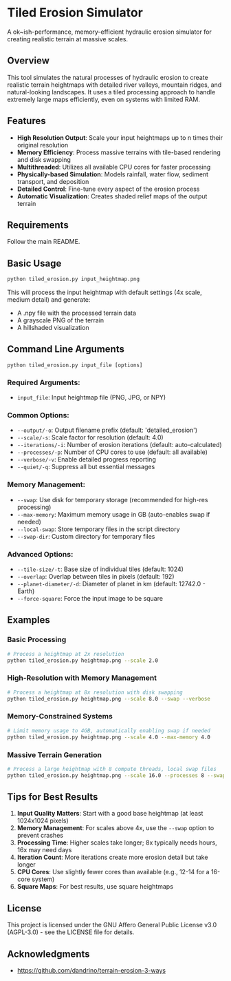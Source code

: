 # Tiled Erosion Simulator

A ok~ish-performance, memory-efficient hydraulic erosion simulator for creating realistic terrain at massive scales.

## Overview

This tool simulates the natural processes of hydraulic erosion to create realistic terrain heightmaps with detailed river valleys, mountain ridges, and natural-looking landscapes. It uses a tiled processing approach to handle extremely large maps efficiently, even on systems with limited RAM.

## Features

- **High Resolution Output**: Scale your input heightmaps up to n times their original resolution
- **Memory Efficiency**: Process massive terrains with tile-based rendering and disk swapping
- **Multithreaded**: Utilizes all available CPU cores for faster processing
- **Physically-based Simulation**: Models rainfall, water flow, sediment transport, and deposition
- **Detailed Control**: Fine-tune every aspect of the erosion process
- **Automatic Visualization**: Creates shaded relief maps of the output terrain

## Requirements

Follow the main README.

## Basic Usage

```bash
python tiled_erosion.py input_heightmap.png
```

This will process the input heightmap with default settings (4x scale, medium detail) and generate:
- A .npy file with the processed terrain data
- A grayscale PNG of the terrain
- A hillshaded visualization

## Command Line Arguments

```
python tiled_erosion.py input_file [options]
```

### Required Arguments:
- `input_file`: Input heightmap file (PNG, JPG, or NPY)

### Common Options:
- `--output/-o`: Output filename prefix (default: 'detailed_erosion')
- `--scale/-s`: Scale factor for resolution (default: 4.0)
- `--iterations/-i`: Number of erosion iterations (default: auto-calculated)
- `--processes/-p`: Number of CPU cores to use (default: all available)
- `--verbose/-v`: Enable detailed progress reporting
- `--quiet/-q`: Suppress all but essential messages

### Memory Management:
- `--swap`: Use disk for temporary storage (recommended for high-res processing)
- `--max-memory`: Maximum memory usage in GB (auto-enables swap if needed)
- `--local-swap`: Store temporary files in the script directory
- `--swap-dir`: Custom directory for temporary files

### Advanced Options:
- `--tile-size/-t`: Base size of individual tiles (default: 1024)
- `--overlap`: Overlap between tiles in pixels (default: 192)
- `--planet-diameter/-d`: Diameter of planet in km (default: 12742.0 - Earth)
- `--force-square`: Force the input image to be square

## Examples

### Basic Processing
```bash
# Process a heightmap at 2x resolution
python tiled_erosion.py heightmap.png --scale 2.0
```

### High-Resolution with Memory Management
```bash
# Process a heightmap at 8x resolution with disk swapping
python tiled_erosion.py heightmap.png --scale 8.0 --swap --verbose
```

### Memory-Constrained Systems
```bash
# Limit memory usage to 4GB, automatically enabling swap if needed
python tiled_erosion.py heightmap.png --scale 4.0 --max-memory 4.0
```

### Massive Terrain Generation
```bash
# Process a large heightmap with 8 compute threads, local swap files
python tiled_erosion.py heightmap.png --scale 16.0 --processes 8 --swap --local-swap
```

## Tips for Best Results

1. **Input Quality Matters**: Start with a good base heightmap (at least 1024x1024 pixels)
2. **Memory Management**: For scales above 4x, use the `--swap` option to prevent crashes
3. **Processing Time**: Higher scales take longer; 8x typically needs hours, 16x may need days
4. **Iteration Count**: More iterations create more erosion detail but take longer
5. **CPU Cores**: Use slightly fewer cores than available (e.g., 12-14 for a 16-core system)
6. **Square Maps**: For best results, use square heightmaps

## License

This project is licensed under the GNU Affero General Public License v3.0 (AGPL-3.0) - see the LICENSE file for details.

## Acknowledgments

- https://github.com/dandrino/terrain-erosion-3-ways